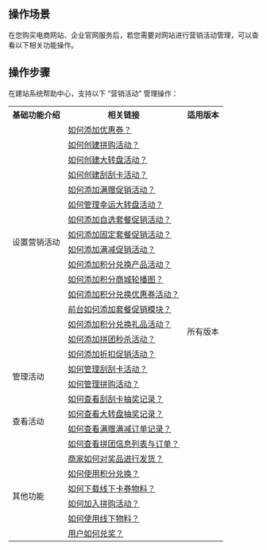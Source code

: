 ## 操作场景
在您购买电商网站、企业官网服务后，若您需要对网站进行营销活动管理，可以查看以下相关功能操作。

## 操作步骤
在建站系统帮助中心，支持以下 “营销活动” 管理操作：

<table>
<tr>
<th>基础功能介绍</th>
<th>相关链接</th>
<th>适用版本</th>
</tr>
<tr>
<td  rowspan="16">设置营销活动</td>
<td><a href="https://admin.site.my-qcloud.com/xi/help?id=1272
">如何添加优惠券？</a></td>
<td  rowspan="32">所有版本</td>
</tr>
<tr>
<td><a href="https://admin.site.my-qcloud.com/xi/help?id=1544
">如何创建拼购活动？</a></td>
</tr>
<tr>
<td><a href="https://admin.site.my-qcloud.com/xi/help?id=1213
">如何创建大转盘活动？</a></td>
</tr>
<tr>
<td><a href="https://admin.site.my-qcloud.com/xi/help?id=1535
">如何创建刮刮卡活动？</a></td>
</tr>
<tr>
<td><a href="https://admin.site.my-qcloud.com/xi/help?id=1071
">如何添加满赠促销活动？</a></td>
</tr>
<tr>
<td><a href="https://admin.site.my-qcloud.com/xi/help?id=1214
">如何管理幸运大转盘活动？</a></td>
</tr>
<tr>
<td><a href="https://admin.site.my-qcloud.com/xi/help?id=1076
">如何添加自选套餐促销活动？</a></td>
</tr>
<tr>
<td><a href="https://admin.site.my-qcloud.com/xi/help?id=1081
">如何添加固定套餐促销活动？</a></td>
</tr>
<tr>
<td><a href="https://admin.site.my-qcloud.com/xi/help?id=1070
">如何添加满减促销活动？</a></td>
</tr>
<tr>
<td><a href="https://admin.site.my-qcloud.com/xi/help?id=1517
">如何添加积分兑换产品活动？</a></td>
</tr>
<tr>
<td><a href="https://admin.site.my-qcloud.com/xi/help?id=1519
">如何添加积分商城轮播图？</a></td>
</tr>
<tr>
<td><a href="https://admin.site.my-qcloud.com/xi/help?id=1520
">如何添加积分兑换优惠券活动？</a></td>
</tr>
<tr>
<td><a href="https://admin.site.my-qcloud.com/xi/help?id=1542
">前台如何添加套餐促销模块？</a></td>
</tr>
<tr>
<td><a href="https://admin.site.my-qcloud.com/xi/help?id=1522
">如何添加积分兑换礼品活动？</a></td>
</tr>
<tr>
<td><a href="https://admin.site.my-qcloud.com/xi/help?id=1211
">如何添加拼团秒杀活动？</a></td>
</tr>
<tr>
<td><a href="https://admin.site.my-qcloud.com/xi/help?id=1072
">如何添加折扣促销活动？</a></td>
</tr>
<tr>
<td  rowspan="2">管理活动</td>
<td><a href="https://admin.site.my-qcloud.com/xi/help?id=1536
">如何管理刮刮卡活动？</a></td>
</tr>
<tr>
<td><a href="https://admin.site.my-qcloud.com/xi/help?id=1547
">如何管理拼购活动？</a></td>
</tr>
<tr>
<td  rowspan="4">查看活动</td>
<td><a href="https://admin.site.my-qcloud.com/xi/help?id=1537
">如何查看刮刮卡抽奖记录？</a></td>
</tr>
<tr>
<td><a href="https://admin.site.my-qcloud.com/xi/help?id=1034
">如何查看大转盘抽奖记录？</a></td>
</tr>
<tr>
<td><a href="https://admin.site.my-qcloud.com/xi/help?id=1541
">如何查看满赠满减订单记录？</a></td>
</tr>
<tr>
<td><a href="https://admin.site.my-qcloud.com/xi/help?id=1212
">如何查看拼团信息列表与订单？</a></td>
</tr>
<td  rowspan="8">其他功能</td>
<tr>
<td><a href="https://admin.site.my-qcloud.com/xi/help?id=1534
">商家如何对奖品进行发货？</a></td>
</tr>
<tr>
<td><a href="https://admin.site.my-qcloud.com/xi/help?id=1521
">如何使用积分兑换？</a></td>
</tr>
<tr>
<td><a href="https://admin.site.my-qcloud.com/xi/help?id=1501
">如何下载线下卡券物料？</a></td>
</tr>
<tr>
<td><a href="https://admin.site.my-qcloud.com/xi/help?id=1546
">如何加入拼购活动？</a></td>
</tr>
<tr>
<td><a href="https://admin.site.my-qcloud.com/xi/help?id=1511
">如何使用线下物料？</a></td>
</tr>
<tr>
<td><a href="https://admin.site.my-qcloud.com/xi/help?id=1533
">用户如何兑奖？</a></td>
</tr>

</table>


